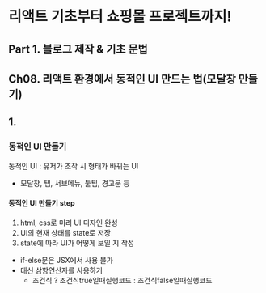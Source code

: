 # 리액트 기초부터 쇼핑몰 프로젝트까지!
## Part 1. 블로그 제작 & 기초 문법

## Ch08. 리액트 환경에서 동적인 UI 만드는 법(모달창 만들기)

## 1.
### 동적인 UI 만들기
동적인 UI : 유저가 조작 시 형태가 바뀌는 UI
- 모달창, 탭, 서브메뉴, 툴팁, 경고문 등

#### 동적인 UI 만들기 step
1. html, css로 미리 UI 디자인 완성
2. UI의 현재 상태를 state로 저장
3. state에 따라 UI가 어떻게 보일 지 작성
- if-else문은 JSX에서 사용 불가
- 대신 삼항연산자를 사용하기
    - 조건식 ? 조건식true일때실행코드 : 조건식false일때실행코드